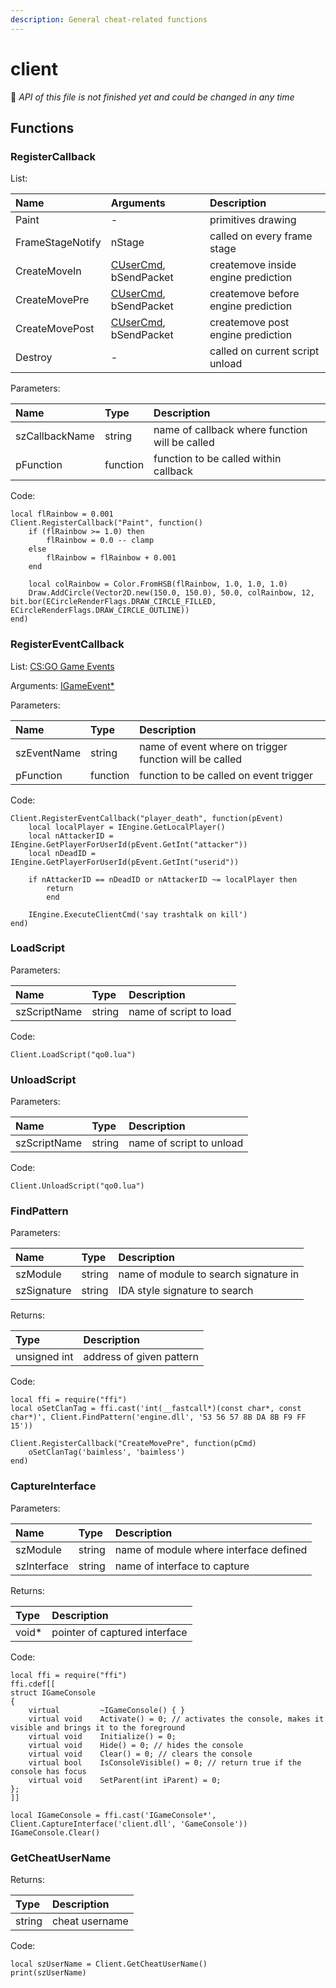 ```yaml
---
description: General cheat-related functions
---
```


# client

🚧 _API of this file is not finished yet and could be changed in any time_

## Functions

### RegisterCallback

List:

| Name | Arguments | Description |
| :--- | :--- | :--- |
| Paint | - | primitives drawing |
| FrameStageNotify | nStage | called on every frame stage |
| CreateMoveIn | [CUserCmd](https://github.com/rollraw/baimless-lua-api/blob/master/doc/classes/cusercmd.md), bSendPacket | createmove inside engine prediction |
| CreateMovePre | [CUserCmd](https://github.com/rollraw/baimless-lua-api/blob/master/doc/classes/cusercmd.md), bSendPacket | createmove before engine prediction |
| CreateMovePost | [CUserCmd](https://github.com/rollraw/baimless-lua-api/blob/master/doc/classes/cusercmd.md), bSendPacket | createmove post engine prediction |
| Destroy | - | called on current script unload |

Parameters:

| Name | Type | Description |
| :--- | :--- | :--- |
| szCallbackName | string | name of callback where function will be called |
| pFunction | function | function to be called within callback |

Code:

```text
local flRainbow = 0.001
Client.RegisterCallback("Paint", function()
    if (flRainbow >= 1.0) then
        flRainbow = 0.0 -- clamp
    else
        flRainbow = flRainbow + 0.001
    end

    local colRainbow = Color.FromHSB(flRainbow, 1.0, 1.0, 1.0)
    Draw.AddCircle(Vector2D.new(150.0, 150.0), 50.0, colRainbow, 12, bit.bor(ECircleRenderFlags.DRAW_CIRCLE_FILLED, ECircleRenderFlags.DRAW_CIRCLE_OUTLINE))
end)
```

### RegisterEventCallback

List: [CS:GO Game Events](https://wiki.alliedmods.net/Counter-Strike:_Global_Offensive_Events)

Arguments: [IGameEvent\*](https://github.com/rollraw/baimless-lua-api/blob/master/doc/classes/igameevent.md)

Parameters:

| Name | Type | Description |
| :--- | :--- | :--- |
| szEventName | string | name of event where on trigger function will be called |
| pFunction | function | function to be called on event trigger |

Code:

```text
Client.RegisterEventCallback("player_death", function(pEvent)
    local localPlayer = IEngine.GetLocalPlayer()
    local nAttackerID = IEngine.GetPlayerForUserId(pEvent.GetInt("attacker"))
    local nDeadID = IEngine.GetPlayerForUserId(pEvent.GetInt("userid"))
    
    if nAttackerID == nDeadID or nAttackerID ~= localPlayer then
        return
        end
    
    IEngine.ExecuteClientCmd('say trashtalk on kill')
end)
```

### LoadScript

Parameters:

| Name | Type | Description |
| :--- | :--- | :--- |
| szScriptName | string | name of script to load |

Code:

```text
Client.LoadScript("qo0.lua")
```

### UnloadScript

Parameters:

| Name | Type | Description |
| :--- | :--- | :--- |
| szScriptName | string | name of script to unload |

Code:

```text
Client.UnloadScript("qo0.lua")
```

### FindPattern

Parameters:

| Name | Type | Description |
| :--- | :--- | :--- |
| szModule | string | name of module to search signature in |
| szSignature | string | IDA style signature to search |

Returns:

| Type | Description |
| :--- | :--- |
| unsigned int | address of given pattern |

Code:

```text
local ffi = require("ffi")
local oSetClanTag = ffi.cast('int(__fastcall*)(const char*, const char*)', Client.FindPattern('engine.dll', '53 56 57 8B DA 8B F9 FF 15'))

Client.RegisterCallback("CreateMovePre", function(pCmd)
    oSetClanTag('baimless', 'baimless')
end)
```

### CaptureInterface

Parameters:

| Name | Type | Description |
| :--- | :--- | :--- |
| szModule | string | name of module where interface defined |
| szInterface | string | name of interface to capture |

Returns:

| Type | Description |
| :--- | :--- |
| void\* | pointer of captured interface |

Code:

```text
local ffi = require("ffi")
ffi.cdef[[
struct IGameConsole
{
	virtual			~IGameConsole() { }
	virtual void	Activate() = 0; // activates the console, makes it visible and brings it to the foreground
	virtual void	Initialize() = 0;
	virtual void	Hide() = 0; // hides the console
	virtual void	Clear() = 0; // clears the console
	virtual bool	IsConsoleVisible() = 0; // return true if the console has focus
	virtual void	SetParent(int iParent) = 0;
};
]]

local IGameConsole = ffi.cast('IGameConsole*', Client.CaptureInterface('client.dll', 'GameConsole'))
IGameConsole.Clear()
```

### GetCheatUserName

Returns:

| Type | Description |
| :--- | :--- |
| string | cheat username |

Code:

```text
local szUserName = Client.GetCheatUserName()
print(szUserName)
```

